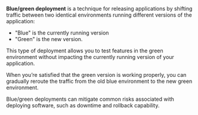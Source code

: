 **Blue/green deployment** is a technique for releasing applications by shifting traffic between two identical environments running different versions of the application:
 * "Blue" is the currently running version 
 * "Green" is the new version. 
 
 This type of deployment allows you to test features in the green environment without impacting the currently running version of your application. 
 
 When you’re satisfied that the green version is working properly, you can gradually reroute the traffic from the old blue environment to the new green environment. 
 
 Blue/green deployments can mitigate common risks associated with deploying software, such as downtime and rollback capability.